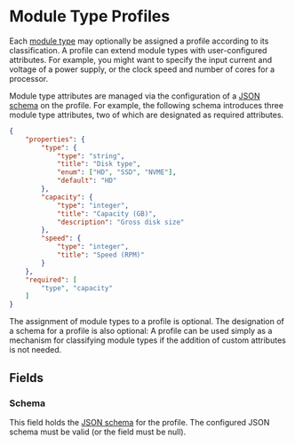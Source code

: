 # Module Type Profiles

Each [module type](./moduletype.md) may optionally be assigned a profile according to its classification. A profile can extend module types with user-configured attributes. For example, you might want to specify the input current and voltage of a power supply, or the clock speed and number of cores for a processor.

Module type attributes are managed via the configuration of a [JSON schema](https://json-schema.org/) on the profile. For example, the following schema introduces three module type attributes, two of which are designated as required attributes.

```json
{
    "properties": {
        "type": {
            "type": "string",
            "title": "Disk type",
            "enum": ["HD", "SSD", "NVME"],
            "default": "HD"
        },
        "capacity": {
            "type": "integer",
            "title": "Capacity (GB)",
            "description": "Gross disk size"
        },
        "speed": {
            "type": "integer",
            "title": "Speed (RPM)"
        }
    },
    "required": [
        "type", "capacity"
    ]
}
```

The assignment of module types to a profile is optional. The designation of a schema for a profile is also optional: A profile can be used simply as a mechanism for classifying module types if the addition of custom attributes is not needed.

## Fields

### Schema

This field holds the [JSON schema](https://json-schema.org/) for the profile. The configured JSON schema must be valid (or the field must be null).
